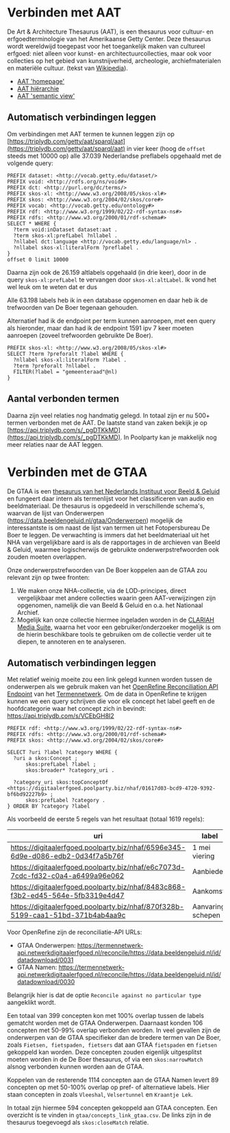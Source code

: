 # Verbinden met AAT 

De Art & Architecture Thesaurus (AAT), is een thesaurus voor cultuur- en erfgoedterminologie van het Amerikaanse Getty Center. Deze thesaurus wordt wereldwijd toegepast voor het toegankelijk maken van cultureel erfgoed: niet alleen voor kunst- en architectuurcollecties, maar ook voor collecties op het gebied van kunstnijverheid, archeologie, archiefmaterialen en materiële cultuur. (tekst van [Wikipedia](https://nl.wikipedia.org/wiki/Art_%26_Architecture_Thesaurus#Andere_gecontroleerde_terminologiebronnen)).

- [AAT 'homepage'](https://www.getty.edu/research/tools/vocabularies/aat/index.html)
- [AAT hiërarchie](https://www.getty.edu/vow/AATHierarchy?find=&logic=AND&note=&subjectid=300000000)
- [AAT 'semantic view'](http://vocab.getty.edu/aat/)
 
## Automatisch verbindingen leggen

Om verbindingen met AAT termen te kunnen leggen zijn op [https://triplydb.com/getty/aat/sparql/aat](https://triplydb.com/getty/aat/sparql/aat) in vier keer (hoog de `offset` steeds met 10000 op) alle 37.039 Nederlandse preflabels opgehaald met de volgende query:

```SPARQL
PREFIX dataset: <http://vocab.getty.edu/dataset/>
PREFIX void: <http://rdfs.org/ns/void#>
PREFIX dct: <http://purl.org/dc/terms/>
PREFIX skos-xl: <http://www.w3.org/2008/05/skos-xl#>
PREFIX skos: <http://www.w3.org/2004/02/skos/core#>
PREFIX vocab: <http://vocab.getty.edu/ontology#>
PREFIX rdf: <http://www.w3.org/1999/02/22-rdf-syntax-ns#>
PREFIX rdfs: <http://www.w3.org/2000/01/rdf-schema#>
SELECT * WHERE {
  ?term void:inDataset dataset:aat .
  ?term skos-xl:prefLabel ?nllabel .
  ?nllabel dct:language <http://vocab.getty.edu/language/nl> .
  ?nllabel skos-xl:literalForm ?preflabel .
}
offset 0 limit 10000
```

Daarna zijn ook de 26.159 altlabels opgehaald (in drie keer), door in de query `skos-xl:prefLabel` te vervangen door `skos-xl:altLabel`. Ik vond het wel leuk om te weten dat er dus 

Alle 63.198 labels heb ik in een database opgenomen en daar heb ik de trefwoorden van De Boer tegenaan gehouden.

Alternatief had ik de endpoint per term kunnen aanroepen, met een query als hieronder, maar dan had ik de endpoint 1591 ipv 7 keer moeten aanroepen (zoveel trefwoorden gebruikte De Boer).

```SPARQL
PREFIX skos-xl: <http://www.w3.org/2008/05/skos-xl#>
SELECT ?term ?preforalt ?label WHERE {
  ?nllabel skos-xl:literalForm ?label .
  ?term ?preforalt ?nllabel .
  FILTER(?label = "gemeenteraad"@nl)
}
```

## Aantal verbonden termen

Daarna zijn veel relaties nog handmatig gelegd. In totaal zijn er nu 500+ termen verbonden met de AAT. De laatste stand van zaken bekijk je op [https://api.triplydb.com/s/_pgDTKkMD](https://api.triplydb.com/s/_pgDTKkMD). In Poolparty kan je makkelijk nog meer relaties naar de AAT leggen.

# Verbinden met de GTAA

De GTAA is een [thesaurus van het Nederlands Instituut voor Beeld & Geluid](https://www.beeldengeluid.nl/kennis/kennisthemas/metadata/gemeenschappelijke-thesaurus-audiovisuele-archieven) en fungeert daar intern als termenlijst voor het classificeren van audio en beeldmateriaal. De thesaurus is opgedeeld in verschillende schema's, waarvan de lijst van Onderwerpen (https://data.beeldengeluid.nl/gtaa/Onderwerpen) mogelijk de interessantste is om naast de lijst van termen uit het Fotopersbureau De Boer te leggen. De verwachting is immers dat het beeldmateriaal uit het NHA van vergelijkbare aard is als de rapportages in de archieven van Beeld & Geluid, waarmee logischerwijs de gebruikte onderwerpstrefwoorden ook zouden moeten overlappen. 

Onze onderwerpstrefwoorden van De Boer koppelen aan de GTAA zou relevant zijn op twee fronten:
1. We maken onze NHA-collectie, via de LOD-principes, direct vergelijkbaar met andere collecties waarin geen AAT-verwijzingen zijn opgenomen, namelijk die van Beeld & Geluid en o.a. het Nationaal Archief.
2. Mogelijk kan onze collectie hiermee ingeladen worden in de [CLARIAH Media Suite](https://mediasuite.clariah.nl/), waarna het voor een gebruiker/onderzoeker mogelijk is om de hierin beschikbare tools te gebruiken om de collectie verder uit te diepen, te annoteren en te analyseren.

## Automatisch verbindingen leggen
Met relatief weinig moeite zou een link gelegd kunnen worden tussen de onderwerpen als we gebruik maken van het [OpenRefine Reconciliation API Endpoint](https://termennetwerk.netwerkdigitaalerfgoed.nl/reconciliation) van het [Termennetwerk](https://termennetwerk.netwerkdigitaalerfgoed.nl/). Om de data in OpenRefine te krijgen kunnen we een query schrijven die voor elk concept het label geeft en de hoofdcategorie waar het concept zich in bevindt: https://api.triplydb.com/s/VCEbGH8I2

```SPARQL
PREFIX rdf: <http://www.w3.org/1999/02/22-rdf-syntax-ns#>
PREFIX rdfs: <http://www.w3.org/2000/01/rdf-schema#>
PREFIX skos: <http://www.w3.org/2004/02/skos/core#>

SELECT ?uri ?label ?category WHERE {  
  ?uri a skos:Concept ;
      skos:prefLabel ?label ;
      skos:broader* ?category_uri .
  
  ?category_uri skos:topConceptOf <https://digitaalerfgoed.poolparty.biz/nhaf/01617d03-bcd9-4720-9392-bf6bd92227b9> ;
      skos:prefLabel ?category .
} ORDER BY ?category ?label
```

Als voorbeeld de eerste 5 regels van het resultaat (totaal 1619 regels):

|uri                                                                            |label            |category    |
|-------------------------------------------------------------------------------|-----------------|------------|
|https://digitaalerfgoed.poolparty.biz/nhaf/6596e345-6d9e-d086-edb2-0d34f7a5b76f|1 mei viering    |Activiteiten|
|https://digitaalerfgoed.poolparty.biz/nhaf/e6c7073d-7cdc-fd32-c0a4-a6499a96e062|Aanbieden        |Activiteiten|
|https://digitaalerfgoed.poolparty.biz/nhaf/8483c868-f3b2-ed45-564e-5fb3319e4d47|Aankomst         |Activiteiten|
|https://digitaalerfgoed.poolparty.biz/nhaf/870f328b-5199-caa1-51bd-371b4ab4aa9c|Aanvaring schepen|Activiteiten|

Voor OpenRefine zijn de reconciliatie-API URLs:
* GTAA Onderwerpen: https://termennetwerk-api.netwerkdigitaalerfgoed.nl/reconcile/https://data.beeldengeluid.nl/id/datadownload/0031
* GTAA Namen: https://termennetwerk-api.netwerkdigitaalerfgoed.nl/reconcile/https://data.beeldengeluid.nl/id/datadownload/0030

Belangrijk hier is dat de optie `Reconcile against no particular type` aangeklikt wordt. 

Een totaal van 399 concepten kon met 100% overlap tussen de labels gematcht worden met de GTAA Onderwerpen. Daarnaast konden 106 concepten met 50-99% overlap verbonden worden. In veel gevallen zijn de onderwerpen van de GTAA specifieker dan de bredere termen van De Boer, zoals `Fietsen, fietspaden, fietsers` dat aan GTAA `fietspaden` en `fietsen` gekoppeld kan worden. Deze concepten zouden eigenlijk uitgesplitst moeten worden in de De Boer thesaurus, of via een `skos:narrowMatch` alsnog verbonden kunnen worden aan de GTAA. 

Koppelen van de resterende 1114 concepten aan de GTAA Namen levert 89 concepten op met 50-100% overlap op pref- of alternatieve labels. Hier staan concepten in zoals `Vleeshal`, `Velsertunnel` en `Kraantje Lek`. 

In totaal zijn hiermee 594 concepten gekoppeld aan GTAA concepten. Een overzicht is te vinden in `gtaa/concepts_link_gtaa.csv`. De links zijn in de thesaurus toegevoegd als `skos:closeMatch` relatie.




